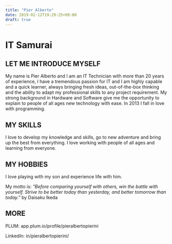 ```yaml
---
title: "Pier Alberto"
date: 2019-02-12T19:29:25+09:00
draft: true
---
```


# IT Samurai
## LET ME INTRODUCE MYSELF

My name is Pier Alberto and I am an IT Technician with more than 20 years of experience, I have a tremendous passion for IT and I am highly capable and a quick learner, always bringing fresh ideas, out-of-the-box thinking and the ability to adapt my professional skills to any project requirement.
My strong background in Hardware and Software give me the opportunity to explain to people of all ages new technology with ease.
In 2013 I fall in love with programming.

## MY SKILLS

I love to develop my knowledge and skills, go to new adventure and bring up the best from everything.
I love working with people of all ages and learning from everyone.

## MY HOBBIES

I love playing with my son and experience life with him.

My motto is: *"Before comparing yourself with others, win the battle with yourself. Strive to be better today than yesterday, and better tomorrow than today."* by Daisaku Ikeda

## MORE

PLUM: app.plum.io/profile/pieralbertopierini

LinkedIn: in/pieralbertopierini/
